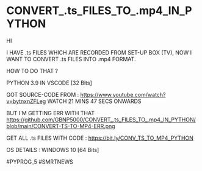 # CONVERT_.ts_FILES_TO_.mp4_IN_PYTHON

HI

I HAVE .ts FILES WHICH ARE RECORDED FROM SET-UP BOX (TV), NOW I WANT TO CONVERT .ts FILES INTO .mp4 FORMAT.

HOW TO DO THAT ? 

PYTHON 3.9 IN VSCODE [32 Bits] 

GOT SOURCE-CODE FROM :  https://www.youtube.com/watch?v=bytnxnZFLeg  WATCH 21 MINS 47 SECS ONWARDS

BUT I'M GETTING ERR WITH THAT https://github.com/GBNP5000/CONVERT_.ts_FILES_TO_.mp4_IN_PYTHON/blob/main/CONVERT-TS-TO-MP4-ERR.png

GET ALL .ts FILES WITH CODE :  https://bit.ly/CONV_TS_TO_MP4_PYTHON 

OS DETAILS : WINDOWS 10 [64 Bits]

#PYPROG_5 #SMRTNEWS
